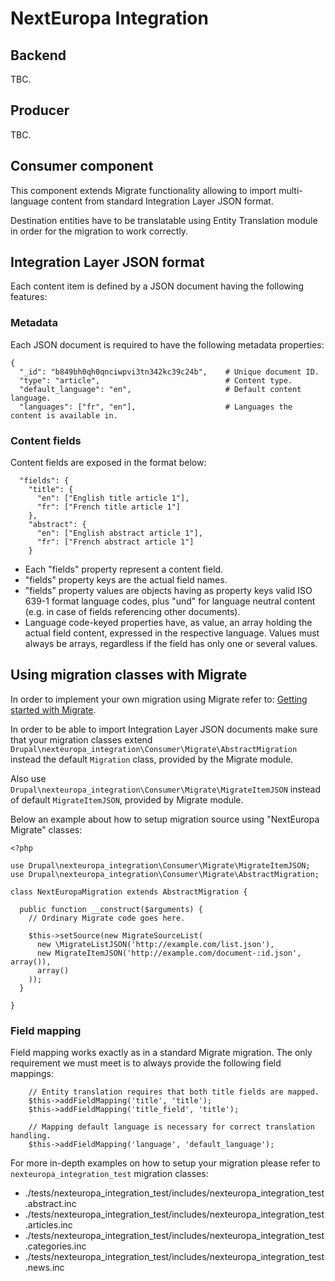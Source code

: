 NextEuropa Integration
======================

Backend
------------------
TBC.

Producer
------------------
TBC.

Consumer component
------------------

This component extends Migrate functionality allowing to import multi-language
content from standard Integration Layer JSON format.

Destination entities have to be translatable using Entity Translation module in
order for the migration to work correctly.

Integration Layer JSON format
-----------------------------

Each content item is defined by a JSON document having the following features:

### Metadata
Each JSON document is required to have the following metadata properties:

```
{
  "_id": "b849bh0qh0qnciwpvi3tn342kc39c24b",    # Unique document ID.
  "type": "article",                            # Content type.
  "default_language": "en",                     # Default content language.
  "languages": ["fr", "en"],                    # Languages the content is available in.
```

### Content fields
Content fields are exposed in the format below:

```
  "fields": {
    "title": {
      "en": ["English title article 1"],
      "fr": ["French title article 1"]
    },
    "abstract": {
      "en": ["English abstract article 1"],
      "fr": ["French abstract article 1"]
    }
```

 - Each "fields" property represent a content field.
 - "fields" property keys are the actual field names.
 - "fields" property values are objects having as property keys valid
   ISO 639-1 format language codes, plus "und" for language neutral content
   (e.g. in case of fields referencing other documents).
 - Language code-keyed properties have, as value, an array holding the actual
   field content, expressed in the respective language. Values must always be
   arrays, regardless if the field has only one or several values.

Using migration classes with Migrate
------------------------------------

In order to implement your own migration using Migrate refer to:
[Getting started with Migrate](https://www.drupal.org/node/1006982).

In order to be able to import Integration Layer JSON documents make sure that
your migration classes extend ```Drupal\nexteuropa_integration\Consumer\Migrate\AbstractMigration```
instead the default ```Migration``` class, provided by the Migrate module.

Also use ```Drupal\nexteuropa_integration\Consumer\Migrate\MigrateItemJSON``` 
instead of default ```MigrateItemJSON```, provided by Migrate module.

Below an example about how to setup migration source using "NextEuropa Migrate"
classes:

```
<?php

use Drupal\nexteuropa_integration\Consumer\Migrate\MigrateItemJSON;
use Drupal\nexteuropa_integration\Consumer\Migrate\AbstractMigration;

class NextEuropaMigration extends AbstractMigration {

  public function __construct($arguments) {
    // Ordinary Migrate code goes here.

    $this->setSource(new MigrateSourceList(
      new \MigrateListJSON('http://example.com/list.json'),
      new MigrateItemJSON('http://example.com/document-:id.json', array()),
      array()
    ));
  }

}
```

### Field mapping
Field mapping works exactly as in a standard Migrate migration. The only
requirement we must meet is to always provide the following field mappings:

```
    // Entity translation requires that both title fields are mapped.
    $this->addFieldMapping('title', 'title');
    $this->addFieldMapping('title_field', 'title');

    // Mapping default language is necessary for correct translation handling.
    $this->addFieldMapping('language', 'default_language');
```

For more in-depth examples on how to setup your migration please refer to
```nexteuropa_integration_test``` migration classes:

- ./tests/nexteuropa_integration_test/includes/nexteuropa_integration_test.abstract.inc
- ./tests/nexteuropa_integration_test/includes/nexteuropa_integration_test.articles.inc
- ./tests/nexteuropa_integration_test/includes/nexteuropa_integration_test.categories.inc
- ./tests/nexteuropa_integration_test/includes/nexteuropa_integration_test.news.inc
